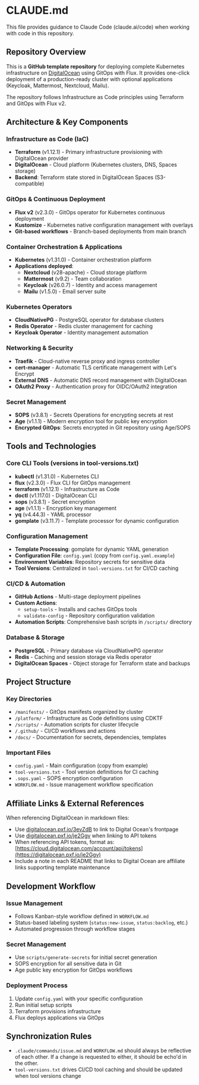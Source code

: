 # CLAUDE.md

This file provides guidance to Claude Code (claude.ai/code) when working with code in this repository.

## Repository Overview

This is a **GitHub template repository** for deploying complete Kubernetes infrastructure on [DigitalOcean](https://digitalocean.pxf.io/3evZdB) using GitOps with Flux. It provides one-click deployment of a production-ready cluster with optional applications (Keycloak, Mattermost, Nextcloud, Mailu).

The repository follows Infrastructure as Code principles using Terraform and GitOps with Flux v2.

## Architecture & Key Components

### Infrastructure as Code (IaC)
- **Terraform** (v1.12.1) - Primary infrastructure provisioning with DigitalOcean provider
- **DigitalOcean** - Cloud platform (Kubernetes clusters, DNS, Spaces storage)
- **Backend**: Terraform state stored in DigitalOcean Spaces (S3-compatible)

### GitOps & Continuous Deployment
- **Flux v2** (v2.3.0) - GitOps operator for Kubernetes continuous deployment
- **Kustomize** - Kubernetes native configuration management with overlays
- **Git-based workflows** - Branch-based deployments from main branch

### Container Orchestration & Applications
- **Kubernetes** (v1.31.0) - Container orchestration platform
- **Applications deployed**:
  - **Nextcloud** (v28-apache) - Cloud storage platform
  - **Mattermost** (v9.2) - Team collaboration
  - **Keycloak** (v26.0.7) - Identity and access management
  - **Mailu** (v1.5.0) - Email server suite

### Kubernetes Operators
- **CloudNativePG** - PostgreSQL operator for database clusters
- **Redis Operator** - Redis cluster management for caching
- **Keycloak Operator** - Identity management automation

### Networking & Security
- **Traefik** - Cloud-native reverse proxy and ingress controller
- **cert-manager** - Automatic TLS certificate management with Let's Encrypt
- **External DNS** - Automatic DNS record management with DigitalOcean
- **OAuth2 Proxy** - Authentication proxy for OIDC/OAuth2 integration

### Secret Management
- **SOPS** (v3.8.1) - Secrets Operations for encrypting secrets at rest
- **Age** (v1.1.1) - Modern encryption tool for public key encryption
- **Encrypted GitOps**: Secrets encrypted in Git repository using Age/SOPS

## Tools and Technologies

### Core CLI Tools (versions in tool-versions.txt)
- **kubectl** (v1.31.0) - Kubernetes CLI
- **flux** (v2.3.0) - Flux CLI for GitOps management
- **terraform** (v1.12.1) - Infrastructure as Code
- **doctl** (v1.117.0) - DigitalOcean CLI
- **sops** (v3.8.1) - Secret encryption
- **age** (v1.1.1) - Encryption key management
- **yq** (v4.44.3) - YAML processor
- **gomplate** (v3.11.7) - Template processor for dynamic configuration

### Configuration Management
- **Template Processing**: gomplate for dynamic YAML generation
- **Configuration File**: `config.yaml` (copy from `config.yaml.example`)
- **Environment Variables**: Repository secrets for sensitive data
- **Tool Versions**: Centralized in `tool-versions.txt` for CI/CD caching

### CI/CD & Automation
- **GitHub Actions** - Multi-stage deployment pipelines
- **Custom Actions**: 
  - `setup-tools` - Installs and caches GitOps tools
  - `validate-config` - Repository configuration validation
- **Automation Scripts**: Comprehensive bash scripts in `/scripts/` directory

### Database & Storage
- **PostgreSQL** - Primary database via CloudNativePG operator
- **Redis** - Caching and session storage via Redis operator
- **DigitalOcean Spaces** - Object storage for Terraform state and backups

## Project Structure

### Key Directories
- `/manifests/` - GitOps manifests organized by cluster
- `/platform/` - Infrastructure as Code definitions using CDKTF
- `/scripts/` - Automation scripts for cluster lifecycle
- `/.github/` - CI/CD workflows and actions
- `/docs/` - Documentation for secrets, dependencies, templates

### Important Files
- `config.yaml` - Main configuration (copy from example)
- `tool-versions.txt` - Tool version definitions for CI caching
- `.sops.yaml` - SOPS encryption configuration
- `WORKFLOW.md` - Issue management workflow specification

## Affiliate Links & External References

When referencing DigitalOcean in markdown files:
- Use [digitalocean.pxf.io/3evZdB](https://digitalocean.pxf.io/3evZdB) to link to Digital Ocean's frontpage
- Use [digitalocean.pxf.io/je2Ggv](https://digitalocean.pxf.io/je2Ggv) when linking to API tokens
- When referencing API tokens, format as: [https://cloud.digitalocean.com/account/api/tokens](https://digitalocean.pxf.io/je2Ggv)
- Include a note in each README that links to Digital Ocean are affiliate links supporting template maintenance

## Development Workflow

### Issue Management
- Follows Kanban-style workflow defined in `WORKFLOW.md`
- Status-based labeling system (`status:new-issue`, `status:backlog`, etc.)
- Automated progression through workflow stages

### Secret Management
- Use `scripts/generate-secrets` for initial secret generation
- SOPS encryption for all sensitive data in Git
- Age public key encryption for GitOps workflows

### Deployment Process
1. Update `config.yaml` with your specific configuration
2. Run initial setup scripts
3. Terraform provisions infrastructure
4. Flux deploys applications via GitOps

## Synchronization Rules
- `.claude/commands/issue.md` and `WORKFLOW.md` should always be reflective of each other. If a change is requested to either, it should be echo'd in the other.
- `tool-versions.txt` drives CI/CD tool caching and should be updated when tool versions change
